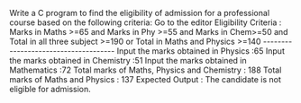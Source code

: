 Write a C program to find the eligibility of admission for a professional course based on the following criteria: Go to the editor
Eligibility Criteria : 
Marks in Maths >=65 and Marks in Phy >=55 and Marks in Chem>=50 and Total in all three subject >=190 or Total in Maths and Physics >=140 ------------------------------------- 
Input the marks obtained in Physics :65 
Input the marks obtained in Chemistry :51
Input the marks obtained in Mathematics :72 
Total marks of Maths, Physics and Chemistry : 188 
Total marks of Maths and Physics : 137
Expected Output :
The candidate is not eligible for admission.